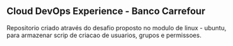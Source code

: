 ## Cloud DevOps Experience - Banco Carrefour

Repositorio criado através do desafio proposto no modulo de linux - ubuntu,
para armazenar scrip de criacao de usuarios, grupos e permissoes.

